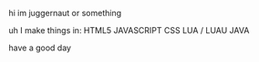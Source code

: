   hi im juggernaut or something
  
  uh I make things in:
  HTML5
  JAVASCRIPT
  CSS
  LUA / LUAU
  JAVA

  have a good day
  
